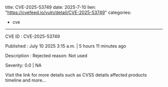  
title: CVE-2025-53749
date: 2025-7-10
lien: "https://cvefeed.io/vuln/detail/CVE-2025-53749"
categories:
  - cve
---

CVE ID : CVE-2025-53749

Published :  July 10
2025
3:15 a.m. | 5 hours
11 minutes ago

Description : Rejected reason: Not used

Severity: 0.0 | NA

Visit the link for more details
such as CVSS details
affected products
timeline
and more...
